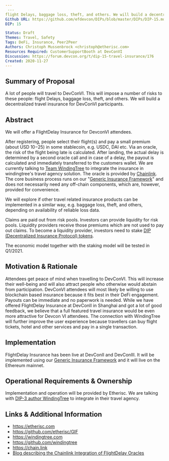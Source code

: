 ```yaml
---
 ---
flight Delays, baggage loss, theft, and others. We will build a decentralized travel insurance for DevConVI participants.'
Github URL: https://github.com/efdevcon/DIPs/blob/master/DIPs/DIP-15.md
DIP: 15

Status: Draft
Themes: Travel, Safety
Tags: DeFi, Insurance, Peer2Peer
Authors: Christoph Mussenbrock <christoph@etherisc.com>
Resources Required: CustomerSupportBooth at DevConVI
Discussion: https://forum.devcon.org/t/dip-15-travel-insurance/176
Created: 2020-11-27
---
```


## Summary of Proposal

A lot of people will travel to DevConVI. This will impose a number of risks to these people: flight Delays, baggage loss, theft, and others. We will build a decentralized travel insurance for DevConVI participants.

## Abstract
We will offer a FlightDelay Insurance for DevconVI attendees.

After registering, people select their flight(s) and pay a small premium (about USD 10$-25$) in some stablecoin, e.g. USDC, DAI etc. Via an oracle, the risk of the flight being late is calculated. After landing, the actual delay is determined by a second oracle call and in case of a delay, the payout is calculated and immediately transferred to the customers wallet. We are currently talking to [Team WindingTree](https://windingtree.com) to integrate the insurance in windingtree's travel agency solution. The oracle is provided by [Chainlink](https://chain.link). The core business process runs on our "[Generic Insurance Framework](https://github.com/etherisc/GIF)" and does not necessarily need any off-chain components, which are, however, provided for convenience.

We will explore if other travel related insurance products can be implemented in a similar way, e.g. baggage loss, theft, and others, depending on availability of reliable loss data.

Claims are paid out from risk pools. Investors can provide liquidity for risk pools. Liquidity providers receive those premiums which are not used to pay out claims. To become a liquidity provider, investors need to stake [DIP (Decentralized Insurance Protocol) tokens](https://etherscan.io/token/0xc719d010b63e5bbf2c0551872cd5316ed26acd83).

The economic model together with the staking model will be tested in Q1/2021.

## Motivation & Rationale
Attendees get peace of mind when travelling to DevConVI. This will increase their well-being and will also attract people who otherwise would abstain from participation. DevConVI attendees will most likely be willing to use blockchain based insurance because it fits best in their DeFi engagement. Payouts can be immediate and no paperwork is needed. While we have offered FlightDelay Insurance at DevConII in Shanghai and got a lot of good feedback, we believe that a full featured travel insurance would be even more attractive for Devcon VI attendees. The connection with WindingTree will further improve the user experience because travellers can buy flight tickets, hotel and other services and pay in a single transaction.

## Implementation
FlightDelay Insurance has been live at DevConII and DevConIII. It will be implemented using our [Generic Insurance Framework](https://github.com/etherisc/GIF) and it will live on the Ethereum mainnet.

## Operational Requirements & Ownership
Implementation and operation will be provided by Etherisc. We are talking with [DIP-3 author WindingTree](https://github.com/efdevcon/DIPs/blob/master/DIPs/DIP-3.md) to integrate in their travel agency.

## Links & Additional Information
- https://etherisc.com
- https://github.com/etherisc/GIF
- https://windingtree.com
- https://github.com/windingtree
- https://chain.link
- [Blog describing the Chainlink Integration of FlightDelay Oracles](https://blog.etherisc.com/etherisc-to-leverage-chainlink-oracles-for-decentralized-flight-insurance-product-9559b64d79c7)
